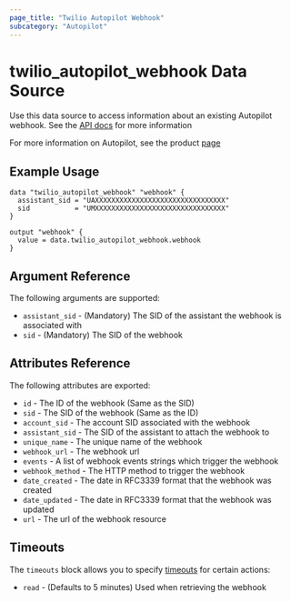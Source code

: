 ```yaml
---
page_title: "Twilio Autopilot Webhook"
subcategory: "Autopilot"
---
```


# twilio_autopilot_webhook Data Source

Use this data source to access information about an existing Autopilot webhook. See the [API docs](https://www.twilio.com/docs/autopilot/api/event-webhooks) for more information

For more information on Autopilot, see the product [page](https://www.twilio.com/autopilot)

## Example Usage

```hcl
data "twilio_autopilot_webhook" "webhook" {
  assistant_sid = "UAXXXXXXXXXXXXXXXXXXXXXXXXXXXXXXXX"
  sid           = "UMXXXXXXXXXXXXXXXXXXXXXXXXXXXXXXXX"
}

output "webhook" {
  value = data.twilio_autopilot_webhook.webhook
}
```

## Argument Reference

The following arguments are supported:

- `assistant_sid` - (Mandatory) The SID of the assistant the webhook is associated with
- `sid` - (Mandatory) The SID of the webhook

## Attributes Reference

The following attributes are exported:

- `id` - The ID of the webhook (Same as the SID)
- `sid` - The SID of the webhook (Same as the ID)
- `account_sid` - The account SID associated with the webhook
- `assistant_sid` - The SID of the assistant to attach the webhook to
- `unique_name` - The unique name of the webhook
- `webhook_url` - The webhook url
- `events` - A list of webhook events strings which trigger the webhook
- `webhook_method` - The HTTP method to trigger the webhook
- `date_created` - The date in RFC3339 format that the webhook was created
- `date_updated` - The date in RFC3339 format that the webhook was updated
- `url` - The url of the webhook resource

## Timeouts

The `timeouts` block allows you to specify [timeouts](https://www.terraform.io/docs/configuration/resources.html#timeouts) for certain actions:

- `read` - (Defaults to 5 minutes) Used when retrieving the webhook
